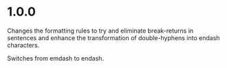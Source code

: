 # 1.0.0

Changes the formatting rules to try and eliminate break-returns in sentences and enhance the transformation of double-hyphens into endash characters.

Switches from emdash to endash.